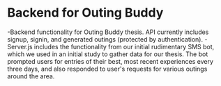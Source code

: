 # Backend for Outing Buddy

-Backend functionality for Outing Buddy thesis. API currently includes signup, signin, and generated outings (protected by authentication).
-Server.js includes the functionality from our initial rudimentary SMS bot, which we used in an initial study to gather data for our thesis. The bot prompted users for entries of their best, most recent experiences every three days, and also responded to user's requests for various outings around the area. 